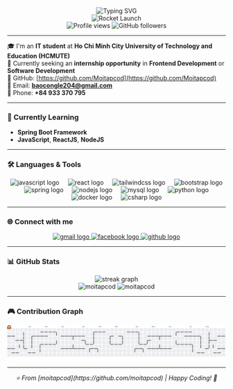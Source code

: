 <div align="center">
  <img src="https://readme-typing-svg.herokuapp.com?font=Fira+Code&size=32&duration=2800&pause=2000&color=A855F7&center=true&vCenter=true&width=940&lines=Hi+%F0%9F%91%8B%2C+I'm+Le+Cong+Bao;Frontend+Developer+%F0%9F%9A%80;Always+learning+new+things+%F0%9F%92%A1;Welcome+to+my+GitHub+Profile!" alt="Typing SVG" />
</div>
<div align="center">
  <img src="https://user-images.githubusercontent.com/74038190/212284100-561aa473-3905-4a80-b561-0d28506553ee.gif" width="500" alt="Rocket Launch" />
</div>
<div align="center">
  <img src="https://komarev.com/ghpvc/?username=moitapcod&label=Profile%20views&color=blueviolet&style=for-the-badge&logo=github" alt="Profile views" />
  <img src="https://img.shields.io/github/followers/moitapcod?label=Followers&style=for-the-badge&color=blue&labelColor=black&logo=github" alt="GitHub followers" />
</div>

---

🎓 I'm an **IT student** at **Ho Chi Minh City University of Technology and Education (HCMUTE)**  
🚀 Currently seeking an **internship opportunity** in **Frontend Development** or **Software Development**  
📌 GitHub: [https://github.com/Moitapcod](https://github.com/Moitapcod)  
📧 Email: **baocongle204@gmail.com**  
📱 Phone: **+84 933 370 795**

---

### 🌱 Currently Learning
- **Spring Boot Framework**
- **JavaScript**, **ReactJS**, **NodeJS**

---

### 🛠️ Languages & Tools
<div align="center">
  <img src="https://skillicons.dev/icons?i=js" height="50" alt="javascript logo"  />
  <img width="12" />
  <img src="https://skillicons.dev/icons?i=react" height="50" alt="react logo"  />
  <img width="12" />
  <img src="https://skillicons.dev/icons?i=tailwind" height="50" alt="tailwindcss logo"  />
  <img width="12" />
  <img src="https://skillicons.dev/icons?i=bootstrap" height="50" alt="bootstrap logo"  />
  <img width="12" />
  <img src="https://skillicons.dev/icons?i=spring" height="50" alt="spring logo"  />
  <img width="12" />
  <img src="https://skillicons.dev/icons?i=nodejs" height="50" alt="nodejs logo"  />
  <img width="12" />
  <img src="https://skillicons.dev/icons?i=mysql" height="50" alt="mysql logo"  />
  <img width="12" />
  <img src="https://skillicons.dev/icons?i=py" height="50" alt="python logo"  />
  <img width="12" />
  <img src="https://skillicons.dev/icons?i=docker" height="50" alt="docker logo"  />
  <img width="12" />
  <img src="https://skillicons.dev/icons?i=cs" height="50" alt="csharp logo"  />
</div>

---

### 🌐 Connect with me
<div align="center">
  <a href="mailto:baocongle204@gmail.com">
    <img src="https://img.shields.io/static/v1?message=Gmail&logo=gmail&label=&color=D14836&logoColor=white&labelColor=&style=for-the-badge" height="35" alt="gmail logo"  />
  </a>
  <a href="https://www.facebook.com/Baocongle2004">
    <img src="https://img.shields.io/static/v1?message=Facebook&logo=facebook&label=&color=1877F2&logoColor=white&labelColor=&style=for-the-badge" height="35" alt="facebook logo"  />
  </a>
  <a href="https://github.com/Moitapcod">
    <img src="https://img.shields.io/static/v1?message=GitHub&logo=github&label=&color=181717&logoColor=white&labelColor=&style=for-the-badge" height="35" alt="github logo"  />
  </a>
</div>

---

### 📊 GitHub Stats
<div align="center">
  <img src="https://streak-stats.demolab.com?user=moitapcod&locale=en&mode=daily&theme=default&hide_border=false&border_radius=5&order=3" height="150" alt="streak graph"  />
</div>

<div align="center">
  <img src="https://github-readme-stats.vercel.app/api?username=moitapcod&show_icons=true&locale=en" alt="moitapcod" height="165" />
  <img src="https://github-readme-stats.vercel.app/api/top-langs?username=moitapcod&show_icons=true&locale=en&layout=compact" alt="moitapcod" height="165" />
</div>

---

### 🎮 Contribution Graph
<picture>
  <source media="(prefers-color-scheme: dark)" srcset="https://raw.githubusercontent.com/moitapcod/moitapcod/output/pacman-contribution-graph-dark.svg">
  <source media="(prefers-color-scheme: light)" srcset="https://raw.githubusercontent.com/moitapcod/moitapcod/output/pacman-contribution-graph.svg">
  <img alt="pacman contribution graph" src="https://raw.githubusercontent.com/moitapcod/moitapcod/output/pacman-contribution-graph.svg">
</picture>

---

<div align="center">
  <i>⭐️ From [moitapcod](https://github.com/moitapcod) | Happy Coding! 🚀</i>
</div>
